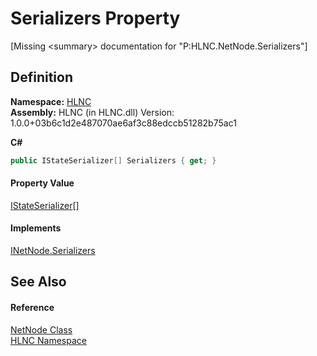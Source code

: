 # Serializers Property


\[Missing &lt;summary&gt; documentation for "P:HLNC.NetNode.Serializers"\]



## Definition
**Namespace:** <a href="N_HLNC">HLNC</a>  
**Assembly:** HLNC (in HLNC.dll) Version: 1.0.0+03b6c1d2e487070ae6af3c88edccb51282b75ac1

**C#**
``` C#
public IStateSerializer[] Serializers { get; }
```



#### Property Value
<a href="T_HLNC_Serialization_Serializers_IStateSerializer">IStateSerializer</a>[]

#### Implements
<a href="P_HLNC_INetNode_Serializers">INetNode.Serializers</a>  


## See Also


#### Reference
<a href="T_HLNC_NetNode">NetNode Class</a>  
<a href="N_HLNC">HLNC Namespace</a>  
